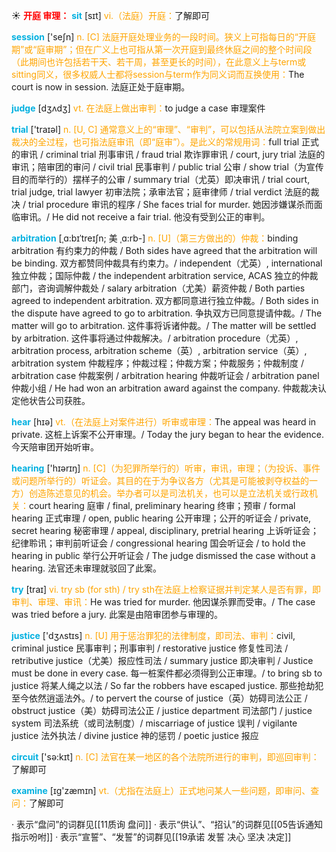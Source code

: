 ☀ <font color="red">**开庭 审理：**</font>
<font color="sky blue">**sit**</font> [sɪt] 
<font color="orange">vi.（法庭）开庭：</font>了解即可

<font color="sky blue">**session**</font> ['seʃn] 
<font color="orange">n. [C] 法庭开庭处理业务的一段时间。狭义上可指每日的“开庭期”或“庭审期”；但在广义上也可指从第一次开庭到最终休庭之间的整个时间段（此期间也许包括若干天、若干周，甚至更长的时间），在此意义上与term或sitting同义，很多权威人士都将session与term作为同义词而互换使用：</font>The court is now in session. 法庭正处于庭审期。

<font color="sky blue">**judge**</font> [dӡʌdӡ] 
<font color="orange">vt. 在法庭上做出审判：</font>to judge a case 审理案件

<font color="sky blue">**trial**</font> ['traɪəl] 
<font color="orange">n. [U, C] 通常意义上的“审理”、“审判”，可以包括从法院立案到做出裁决的全过程，也可指法庭审讯（即“庭审”）。是此义的常规用词：</font>full trial 正式的审讯 / criminal trial 刑事审讯 / fraud trial 欺诈罪审讯 / court, jury trial 法庭的审讯；陪审团的审问 / civil trial 民事审判 / public trial 公审 / show trial（为宣传目的而举行的）摆样子的公审 / summary trial（尤英）即决审讯 / trial court, trial judge, trial lawyer 初审法院；承审法官；庭审律师 / trial verdict 法庭的裁决 / trial procedure 审讯的程序 / She faces trial for murder. 她因涉嫌谋杀而面临审讯。/ He did not receive a fair trial. 他没有受到公正的审判。

<font color="sky blue">**arbitration**</font> [ˌɑ:bɪˈtreɪʃn; 美 ˌɑ:rb-]
<font color="orange">n. [U]（第三方做出的）仲裁：</font>binding arbitration 有约束力的仲裁 / Both sides have agreed that the arbitration will be binding. 双方都赞同仲裁具有约束力。/ independent（尤英）, international 独立仲裁；国际仲裁 / the independent arbitration service, ACAS 独立的仲裁部门，咨询调解仲裁处 / salary arbitration（尤美）薪资仲裁 / Both parties agreed to independent arbitration. 双方都同意进行独立仲裁。/ Both sides in the dispute have agreed to go to arbitration. 争执双方已同意提请仲裁。/ The matter will go to arbitration. 这件事将诉诸仲裁。/ The matter will be settled by arbitration. 这件事将通过仲裁解决。/ arbitration procedure（尤英）, arbitration process, arbitration scheme（英）, arbitration service（英）, arbitration system 仲裁程序；仲裁过程；仲裁方案；仲裁服务；仲裁制度 / arbitration case 仲裁案例 / arbitration hearing 仲裁听证会 / arbitration panel 仲裁小组 / He had won an arbitration award against the company. 仲裁裁决认定他状告公司获胜。

<font color="sky blue">**hear**</font> [hɪə] 
<font color="orange">vt.（在法庭上对案件进行）听审或审理：</font>The appeal was heard in private. 这桩上诉案不公开审理。/ Today the jury began to hear the evidence. 今天陪审团开始听审。

<font color="sky blue">**hearing**</font> ['hɪərɪŋ] 
<font color="orange">n. [C]（为犯罪所举行的）听审，审讯，审理；（为投诉、事件或问题所举行的）听证会。其目的在于为争议各方（尤其是可能被剥夺权益的一方）创造陈述意见的机会。举办者可以是司法机关，也可以是立法机关或行政机关：</font>court hearing 庭审 / final, preliminary hearing 终审；预审 / formal hearing 正式审理 / open, public hearing 公开审理；公开的听证会 / private, secret hearing 秘密审理 / appeal, disciplinary, pretrial hearing 上诉听证会；纪律聆讯；审判前听证会 / congressional hearing 国会听证会 / to hold the hearing in public 举行公开听证会 / The judge dismissed the case without a hearing. 法官还未审理就驳回了此案。

<font color="sky blue">**try**</font> [traɪ] 
<font color="orange">vi. try sb (for sth) / try sth在法庭上检察证据并判定某人是否有罪，即审判、审理、审讯：</font>He was tried for murder. 他因谋杀罪而受审。/ The case was tried before a jury. 此案是由陪审团参与审理的。

<font color="sky blue">**justice**</font> ['dӡʌstɪs] 
<font color="orange">n. [U] 用于惩治罪犯的法律制度，即司法、审判：</font>civil, criminal justice 民事审判；刑事审判 / restorative justice 修复性司法 / retributive justice（尤美）报应性司法 / summary justice 即决审判 / Justice must be done in every case. 每一桩案件都必须得到公正审理。/ to bring sb to justice 将某人绳之以法 / So far the robbers have escaped justice. 那些抢劫犯至今依然逍遥法外。/ to pervert the course of justice（英）妨碍司法公正 / obstruct justice（美）妨碍司法公正 / justice department 司法部门 / justice system 司法系统（或司法制度）/ miscarriage of justice 误判 / vigilante justice 法外执法 / divine justice 神的惩罚 / poetic justice 报应

<font color="sky blue">**circuit**</font> ['sə:kɪt] 
<font color="orange">n. [C] 法官在某一地区的各个法院所进行的审判，即巡回审判：</font>了解即可

<font color="sky blue">**examine**</font> [ɪɡ'zæmɪn] 
<font color="orange">vt.（尤指在法庭上）正式地问某人一些问题，即审问、查问：</font>了解即可

· 表示“盘问”的词群见[[11质询 盘问]]
· 表示“供认”、“招认”的词群见[[05告诉通知 指示吩咐]]
· 表示“宣誓”、“发誓”的词群见[[19承诺 发誓 决心 坚决 决定]]
